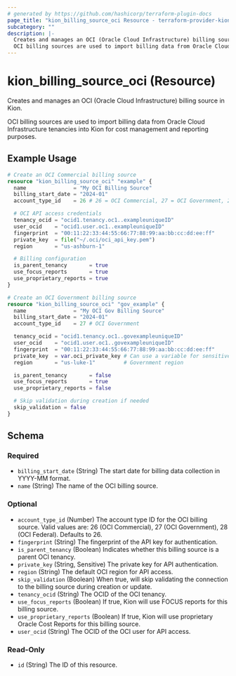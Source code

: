 ```yaml
---
# generated by https://github.com/hashicorp/terraform-plugin-docs
page_title: "kion_billing_source_oci Resource - terraform-provider-kion"
subcategory: ""
description: |-
  Creates and manages an OCI (Oracle Cloud Infrastructure) billing source in Kion.
  OCI billing sources are used to import billing data from Oracle Cloud Infrastructure tenancies into Kion for cost management and reporting purposes.
---
```


# kion_billing_source_oci (Resource)

Creates and manages an OCI (Oracle Cloud Infrastructure) billing source in Kion.

OCI billing sources are used to import billing data from Oracle Cloud Infrastructure tenancies into Kion for cost management and reporting purposes.

## Example Usage

```terraform
# Create an OCI Commercial billing source
resource "kion_billing_source_oci" "example" {
  name               = "My OCI Billing Source"
  billing_start_date = "2024-01"
  account_type_id    = 26 # 26 = OCI Commercial, 27 = OCI Government, 28 = OCI Federal

  # OCI API access credentials
  tenancy_ocid = "ocid1.tenancy.oc1..exampleuniqueID"
  user_ocid    = "ocid1.user.oc1..exampleuniqueID"
  fingerprint  = "00:11:22:33:44:55:66:77:88:99:aa:bb:cc:dd:ee:ff"
  private_key  = file("~/.oci/oci_api_key.pem")
  region       = "us-ashburn-1"

  # Billing configuration
  is_parent_tenancy       = true
  use_focus_reports       = true
  use_proprietary_reports = true
}

# Create an OCI Government billing source
resource "kion_billing_source_oci" "gov_example" {
  name               = "My OCI Gov Billing Source"
  billing_start_date = "2024-01"
  account_type_id    = 27 # OCI Government

  tenancy_ocid = "ocid1.tenancy.oc1..govexampleuniqueID"
  user_ocid    = "ocid1.user.oc1..govexampleuniqueID"
  fingerprint  = "00:11:22:33:44:55:66:77:88:99:aa:bb:cc:dd:ee:ff"
  private_key  = var.oci_private_key # Can use a variable for sensitive data
  region       = "us-luke-1"         # Government region

  is_parent_tenancy       = false
  use_focus_reports       = true
  use_proprietary_reports = false

  # Skip validation during creation if needed
  skip_validation = false
}
```

<!-- schema generated by tfplugindocs -->
## Schema

### Required

- `billing_start_date` (String) The start date for billing data collection in YYYY-MM format.
- `name` (String) The name of the OCI billing source.

### Optional

- `account_type_id` (Number) The account type ID for the OCI billing source. Valid values are: 26 (OCI Commercial), 27 (OCI Government), 28 (OCI Federal). Defaults to 26.
- `fingerprint` (String) The fingerprint of the API key for authentication.
- `is_parent_tenancy` (Boolean) Indicates whether this billing source is a parent OCI tenancy.
- `private_key` (String, Sensitive) The private key for API authentication.
- `region` (String) The default OCI region for API access.
- `skip_validation` (Boolean) When true, will skip validating the connection to the billing source during creation or update.
- `tenancy_ocid` (String) The OCID of the OCI tenancy.
- `use_focus_reports` (Boolean) If true, Kion will use FOCUS reports for this billing source.
- `use_proprietary_reports` (Boolean) If true, Kion will use proprietary Oracle Cost Reports for this billing source.
- `user_ocid` (String) The OCID of the OCI user for API access.

### Read-Only

- `id` (String) The ID of this resource.

